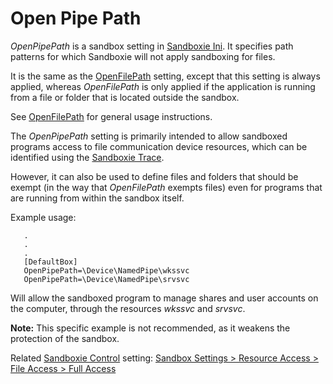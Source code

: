 # Open Pipe Path

_OpenPipePath_ is a sandbox setting in [Sandboxie Ini](SandboxieIni). It specifies path patterns for which Sandboxie will not apply sandboxing for files.

It is the same as the [OpenFilePath](OpenFilePath) setting, except that this setting is always applied, whereas _OpenFilePath_ is only applied if the application is running from a file or folder that is located outside the sandbox.

See [OpenFilePath](OpenFilePath) for general usage instructions.

The _OpenPipePath_ setting is primarily intended to allow sandboxed programs access to file communication device resources, which can be identified using the [Sandboxie Trace](SandboxieTrace).

However, it can also be used to define files and folders that should be exempt (in the way that _OpenFilePath_ exempts files) even for programs that are running from within the sandbox itself.

Example usage:
```
   .
   .
   .
   [DefaultBox]
   OpenPipePath=\Device\NamedPipe\wkssvc
   OpenPipePath=\Device\NamedPipe\srvsvc
```

Will allow the sandboxed program to manage shares and user accounts on the computer, through the resources _wkssvc_ and _srvsvc_.

**Note:** This specific example is not recommended, as it weakens the protection of the sandbox.

Related [Sandboxie Control](SandboxieControl) setting: [Sandbox Settings > Resource Access > File Access > Full Access](ResourceAccessSettings#file)
